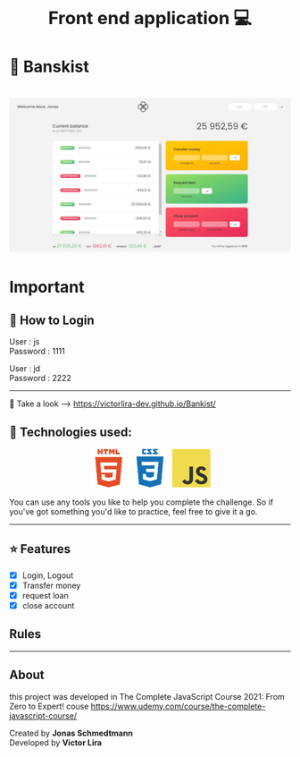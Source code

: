 ## **<h2 align="center">Front end application  💻</h2>**


# 💸 Banskist

<h1 align="center">
    <img src="github/main.JPG"/>
</h1>

# Important
## :key: How to Login

User : js <br/>
Password : 1111

User : jd <br/>
Password : 2222

---


:key: Take a look --> https://victorlira-dev.github.io/Bankist/


## :rocket: Technologies used:
<p align="center">
<img src="https://github.com/devicons/devicon/blob/master/icons/html5/html5-plain-wordmark.svg" alt="html5"  width="70" height="70"/>
<img src="https://github.com/devicons/devicon/blob/master/icons/css3/css3-plain-wordmark.svg" alt="css3" width="70" height="70"/>
<img src="https://github.com/devicons/devicon/blob/master/icons/javascript/javascript-original.svg" alt="javascript" width="70" height="70"/>
</p>

You can use any tools you like to help you complete the challenge. So if you've got something you'd like to practice, feel free to give it a go.

---

## ⭐ Features
- [x] Login, Logout
- [x] Transfer money
- [x] request loan
- [x] close account
## Rules

---

## About

this project was developed in The Complete JavaScript Course 2021: From Zero to Expert! couse 
https://www.udemy.com/course/the-complete-javascript-course/

Created by **Jonas Schmedtmann** <br>
Developed by **Victor Lira**
